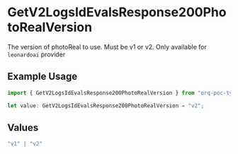 # GetV2LogsIdEvalsResponse200PhotoRealVersion

The version of photoReal to use. Must be v1 or v2. Only available for `leonardoai` provider

## Example Usage

```typescript
import { GetV2LogsIdEvalsResponse200PhotoRealVersion } from "orq-poc-typescript-multi-env-version/models/operations";

let value: GetV2LogsIdEvalsResponse200PhotoRealVersion = "v2";
```

## Values

```typescript
"v1" | "v2"
```
